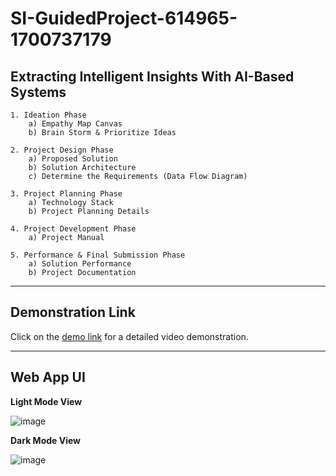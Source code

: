# SI-GuidedProject-614965-1700737179

## Extracting Intelligent Insights With AI-Based Systems

~~~
1. Ideation Phase
    a) Empathy Map Canvas
    b) Brain Storm & Prioritize Ideas

2. Project Design Phase
    a) Proposed Solution
    b) Solution Architecture
    c) Determine the Requirements (Data Flow Diagram)

3. Project Planning Phase
    a) Technology Stack
    b) Project Planning Details

4. Project Development Phase
    a) Project Manual

5. Performance & Final Submission Phase
    a) Solution Performance
    b) Project Documentation
~~~

- - - -

## Demonstration Link

Click on the [demo link](https://drive.google.com/file/d/1ACYkxTKTn0_Whm1fSXUWgUgCZMVDIXtc/view?usp=drive_link) for a detailed video demonstration.

- - - -

## Web App UI

**Light Mode View**

![image](https://github.com/smartinternz02/SI-GuidedProject-614965-1700737179/assets/145153696/bdae1653-07b8-4aa0-bba7-b50779a83b59)

**Dark Mode View**

![image](https://github.com/smartinternz02/SI-GuidedProject-614965-1700737179/assets/145153696/a3d3c502-0c53-49f7-848e-1d5b6bb81623)
